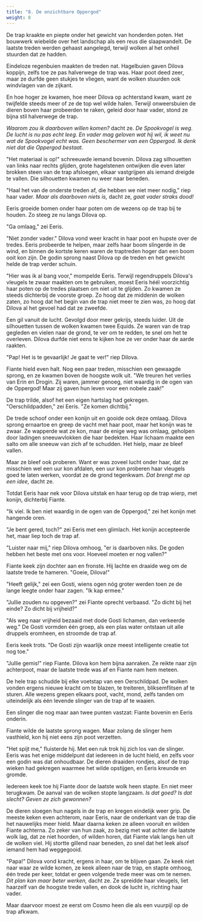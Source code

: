 ```yaml
---
title: "8. De onzichtbare Oppergod"
weight: 8
---
```


De trap kraakte en piepte onder het gewicht van honderden poten. Het bouwwerk wiebelde over het landschap als een reus die slaapwandelt. De laatste treden werden gehaast aangelegd, terwijl wolken al het onheil stuurden dat ze hadden.

Eindeloze regenbuien maakten de treden nat. Hagelbuien gaven Dilova koppijn, zelfs toe ze pas halverwege de trap was. Haar poot deed zeer, maar ze durfde geen stukjes te vliegen, want de wolken stuurden ook windvlagen van de zijkant.

En hoe hoger ze kwamen, hoe meer Dilova op achterstand kwam, want ze twijfelde steeds meer of ze de top wel wilde halen. Terwijl onweersbuien de dieren boven haar probeerden te raken, geleid door haar vader, stond ze bijna stil halverwege de trap.

_Waarom zou ik daarboven willen komen?_ dacht ze. _De Spookvogel is weg. De lucht is nu pas echt leeg. En vader mag geloven wat hij wil, ik weet nu wat de Spookvogel echt was. Geen beschermer van een Oppergod. Ik denk niet dat die Oppergod bestaat._

"Het materiaal is op!" schreeuwde iemand bovenin. Dilova zag silhouetten van links naar rechts glijden, grote hagelstenen ontwijken die even later brokken steen van de trap afsloegen, elkaar vastgrijpen als iemand dreigde te vallen. Die silhouetten kwamen nu weer naar beneden.

"Haal het van de onderste treden af, die hebben we niet meer nodig," riep haar vader. _Maar als daarboven niets is,_ dacht ze, _gaat vader straks dood!_

Eeris groeide bomen onder haar poten om de wezens op de trap bij te houden. Zo steeg ze nu langs Dilova op.

"Ga omlaag," zei Eeris.

"Niet zonder vader." Dilova vond weer kracht in haar poot en hupste over de tredes. Eeris probeerde te helpen, maar zelfs haar boom slingerde in de wind, en binnen de kortste keren waren de traptreden hoger dan een boom ooit kon zijn. De godin sprong naast Dilova op de treden en het gewicht helde de trap verder schuin.

"Hier was ik al bang voor," mompelde Eeris. Terwijl regendruppels Dilova's vleugels te zwaar maakten om te gebruiken, moest Eeris héél voorzichtig haar poten op de tredes plaatsen om niet uit te glijden. Zo kwamen ze steeds dichterbij de voorste groep. Zo hoog dat ze middenin de wolken zaten, zo hoog dat het begin van de trap niet meer te zien was, zo hoog dat Dilova al het gevoel had dat ze zweefde.

Een gil vanuit de lucht. Gevolgd door meer gekrijs, steeds luider. Uit de silhouetten tussen de wolken kwamen twee Equids. Ze waren van de trap gegleden en vielen naar de grond, te ver om te redden, te snel om het te overleven. Dilova durfde niet eens te kijken hoe ze ver onder haar de aarde raakten.

"Pap! Het is te gevaarlijk! Je gaat te ver!" riep Dilova.

Fiante hield even halt. Nog een paar treden, misschien een gewaagde sprong, en ze kwamen boven de hoogste wolk uit. "We treuren het verlies van Erin en Drogin. Zij waren, jammer genoeg, niet waardig in de ogen van de Oppergod! Maar zij gaven hun leven voor een nobele zaak!"

De trap trilde, alsof het een eigen hartslag had gekregen. "Oerschildpadden," zei Eeris. "Ze komen dichtbij."

De trede schoof onder een konijn uit en gooide ook deze omlaag. Dilova sprong ernaartoe en greep de vacht met haar poot, maar het konijn was te zwaar. Ze wapperde wat ze kon, maar de enige weg was omlaag, geholpen door ladingen sneeuwvlokken die haar bedekten. Haar lichaam maakte een salto om alle sneeuw van zich af te schudden. Het hielp, maar ze bleef vallen. 

Maar ze bleef ook proberen. Want er was zoveel lucht onder haar, dat ze misschien wel een uur kon afdalen, een uur kon proberen haar vleugels goed te laten werken, voordat ze de grond tegenkwam. _Dat brengt me op een idee,_ dacht ze.

Totdat Eeris haar nek voor Dilova uitstak en haar terug op de trap wierp, met konijn, dichterbij Fiante.

"Ik viel. Ik ben niet waardig in de ogen van de Oppergod," zei het konijn met hangende oren.

"Je bent gered, toch?" zei Eeris met een glimlach. Het konijn accepteerde het, maar liep toch de trap af.

"Luister naar mij," riep Dilova omhoog, "er is daarboven niks. De goden hebben het beste met ons voor. Hoeveel moeten er nog vallen?"

Fiante keek zijn dochter aan en fronste. Hij lachte en draaide weg om de laatste trede te hameren. "Goeie, Dilova!"

"Heeft gelijk," zei een Gosti, wiens ogen nóg groter werden toen ze de lange leegte onder haar zagen. "Ik kap ermee."

"Jullie zouden nu opgeven?" zei Fiante oprecht verbaasd. "Zo dicht bij het einde? Zo dicht bij vrijheid?"

"Als weg naar vrijheid bezaaid met dode Gosti lichamen, dan verkeerde weg." De Gosti vormden één groep, als een plas water ontstaan uit alle druppels eromheen, en stroomde de trap af.

Eeris keek trots. "De Gosti zijn waarlijk onze meest intelligente creatie tot nog toe."

"Jullie gemis!" riep Fiante. Dilova kon hem bijna aanraken. Ze reikte naar zijn achterpoot, maar de laatste trede was af en Fiante nam hem meteen.

De hele trap schudde bij elke voetstap van een Oerschildpad. De wolken vonden ergens nieuwe kracht om te blazen, te treiteren, bliksemflitsen af te sturen. Alle wezens grepen elkaars poot, vacht, mond, zelfs tanden om uiteindelijk als één levende slinger van de trap af te waaien.

Een slinger die nog maar aan twee punten vastzat: Fiante bovenin en Eeris onderin.

Fiante wilde de laatste sprong wagen. Maar zolang de slinger hem vasthield, kon hij niet eens zijn poot verzetten.

"Het spijt me," fluisterde hij. Met een ruk trok hij zich los van de slinger. Eeris was het enige middelpunt dat iedereen in de lucht hield, en zelfs voor een godin was dat onhoudbaar. De dieren draaiden rondjes, alsof de trap wieken had gekregen waarmee het wilde opstijgen, en Eeris kreunde en gromde.

Iedereen keek toe hij Fiante door de laatste wolk heen stapte. En niet meer terugkwam. De aanval van de wolken stopte langzaam. _Is dat goed? Is dat slecht? Geven ze zich gewonnen?_

De dieren sloegen hun nagels in de trap en kregen eindelijk weer grip. De meeste keken even achterom, naar Eeris, naar de onderkant van de trap die het nauwelijks meer hield. Maar daarna keken ze alleen vooruit en wilden Fiante achterna. Zo zeker van hun zaak, zo bezig met wat achter die laatste wolk lag, dat ze niet hoorden, of wilden horen, dat Fiante vlak langs hen uit de wolken viel. Hij stortte gillend naar beneden, zo snel dat het leek alsof iemand hem had weggegooid. 

"Papa!" Dilova vond kracht, ergens in haar, om te blijven gaan. Ze keek niet naar waar ze wilde komen, ze keek alleen naar de trap, en stapte omhoog, één trede per keer, totdat er geen volgende trede meer was om te nemen. _Dit plan kan maar beter werken,_ dacht ze. Ze spreidde haar vleugels, liet haarzelf van de hoogste trede vallen, en dook de lucht in, richting haar vader.

Maar daarvoor moest ze eerst om Cosmo heen die als een vuurpijl op de trap afkwam.